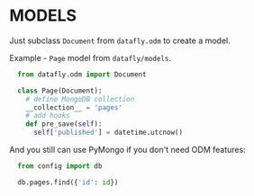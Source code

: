 MODELS
======

Just subclass `Document` from `datafly.odm` to create a model.

Example - `Page` model from `datafly/models`.

```python
  from datafly.odm import Document

  class Page(Document):
    # define MongoDB collection      
    __collection__ = 'pages'
    # add hooks
    def pre_save(self): 
      self['published'] = datetime.utcnow()
```

And you still can use PyMongo if you don't need ODM features:

```python
  from config import db

  db.pages.find({'id': id})
```